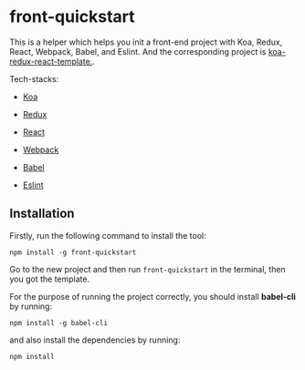 # front-quickstart
This is a helper which helps you init a front-end project with Koa, Redux, React, Webpack, Babel, and Eslint. And the corresponding project is [koa-redux-react-template.](https://github.com/Darkmap/koa-redux-react-template).

Tech-stacks:

- [Koa](http://koajs.com/)

- [Redux](http://redux.js.org/)

- [React](https://facebook.github.io/react/)

- [Webpack](https://webpack.github.io/)

- [Babel](https://babeljs.io/)

- [Eslint](http://eslint.org/)


## Installation

Firstly, run the following command to install the tool:

`
npm install -g front-quickstart
`

Go to the new project and then run `front-quickstart` in the terminal, then you got the template.

For the purpose of running the project correctly, you should install **babel-cli** by running:

`
npm install -g babel-cli
`

and also install the dependencies by running:

`
npm install
`
